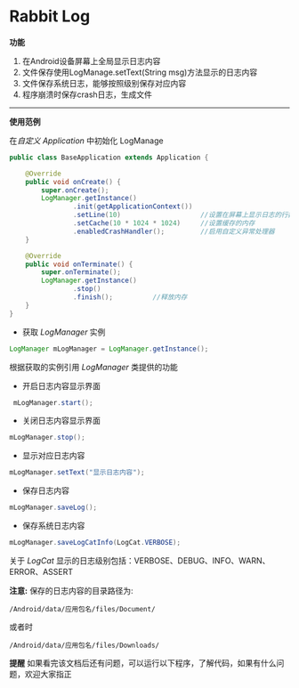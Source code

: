 # Rabbit Log
**功能**
1. 在Android设备屏幕上全局显示日志内容
2. 文件保存使用LogManage.setText(String msg)方法显示的日志内容
3. 文件保存系统日志，能够按照级别保存对应内容
4. 程序崩溃时保存crash日志，生成文件
---
**使用范例**

在*自定义 Application* 中初始化 LogManage
```Java
public class BaseApplication extends Application {

    @Override
    public void onCreate() {
        super.onCreate();
        LogManager.getInstance()
                .init(getApplicationContext())
                .setLine(10)                    //设置在屏幕上显示日志的行数
                .setCache(10 * 1024 * 1024)     //设置缓存的内存
                .enabledCrashHandler();         //启用自定义异常处理器
    }

    @Override
    public void onTerminate() {
        super.onTerminate();
        LogManager.getInstance()
                .stop()
                .finish();          //释放内存
    }
}
```
* 获取 *LogManager* 实例
```Java
LogManager mLogManager = LogManager.getInstance();
```
根据获取的实例引用 *LogManager* 类提供的功能
* 开启日志内容显示界面
```Java
 mLogManager.start();
```
* 关闭日志内容显示界面
```Java
mLogManager.stop();
```
* 显示对应日志内容
```Java
mLogManager.setText("显示日志内容");
```
* 保存日志内容
```Java
mLogManager.saveLog();
```
* 保存系统日志内容
```Java
mLogManager.saveLogCatInfo(LogCat.VERBOSE);
```
关于 *LogCat* 显示的日志级别包括：VERBOSE、DEBUG、INFO、WARN、ERROR、ASSERT

**注意:** 保存的日志内容的目录路径为:
```
/Android/data/应用包名/files/Document/
```
或者时
```
/Android/data/应用包名/files/Downloads/
```
**提醒**
如果看完该文档后还有问题，可以运行以下程序，了解代码，如果有什么问题，欢迎大家指正
